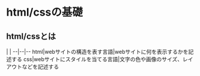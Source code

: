 # html/cssの基礎

## html/cssとは

  |  |
--|--|--
html|webサイトの構造を表す言語|webサイトに何を表示するかを記述する
css|webサイトにスタイルを当てる言語|文字の色や画像のサイズ、レイアウトなどを記述する
